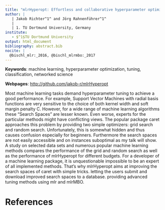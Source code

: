 ```yaml
---
title: "mlrHyperopt: Effortless and collaborative hyperparameter optimization experiments"
author: |
   | Jakob Richter^1^ and Jörg Rahnenführer^1^
   |
   | 1. TU Dortmund University, Germany
institute: 
   - $^1$TU Dortmund University
output: html_document
bibliography: abstract.bib
nocite: | 
  @bischl_mlr:_2016, @bischl_mlrmbo:_2017
---
```


**Keywords**: machine learning, hyperparameter optimization, tuning, classification, networked science

**Webpages**: http://github.com/jakob-r/mlrHyperopt

Most machine learning tasks demand hyperparameter tuning to achieve a good performance. For example, Support Vector Machines with radial basis functions are very sensitive to the choice of both kernel width and soft margin penalty C. However, for a wide range of machine learning algorithms these “Search Spaces” are lesser known. Even worse, experts for the particular methods might have conflicting views.
The popular package caret approaches this problem by providing two simple optimizers: grid search and random search. Unfortunately, this is somewhat hidden and thus causes confusion especially for beginners. Furthermore the search spaces are not easily accessible and on instances suboptimal as my talk will show.
A study on selected data sets and numerous popular machine learning methods compares the performance of the grid and random search as well as the performance of mlrHyperopt for different budgets.
For a developer of a machine learning package, it is unquestionable impossible to be an expert of all implemented methods.
That’s why mlrHyperopt aims at
improving the search spaces of caret with simple tricks.
letting the users submit and download improved search spaces to a database.
providing advanced tuning methods using mlr and mlrMBO.

# References
